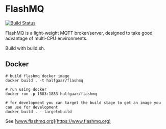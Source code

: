 # FlashMQ
[![Build Status](https://travis-ci.com/halfgaar/FlashMQ.svg?branch=master)](https://travis-ci.com/halfgaar/FlashMQ)

FlashMQ is a light-weight MQTT broker/server, designed to take good advantage of multi-CPU environments.

Build with build.sh.

## Docker
```
# build flashmq docker image
docker build . -t halfgaar/flashmq

# run using docker
docker run -p 1883:1883 halfgaar/flashmq

# for development you can target the build stage to get an image you can use for development
docker build . --target=build
```
See [www.flashmq.org](https://www.flashmq.org)
